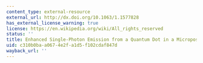 ```yaml
---
content_type: external-resource
external_url: http://dx.doi.org/10.1063/1.1577828
has_external_license_warning: true
license: https://en.wikipedia.org/wiki/All_rights_reserved
status: ''
title: Enhanced Single-Photon Emission from a Quantum Dot in a Micropost Microcavity
uid: c310b0ba-a067-4e2f-a1d5-f102cdaf847d
wayback_url: ''
---
```

